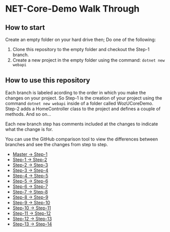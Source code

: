 # NET-Core-Demo Walk Through

## How to start
Create an empty folder on your hard drive then;
Do one of the following:
1. Clone this repository to the empty folder and checkout the Step-1 branch.
2. Create a new project in the empty folder using the command: `dotnet new webapi`


## How to use this repository

Each branch is labeled acording to the order in which you make the changes on your project.  So Step-1 is the creation of your project using the command `dotnet new webapi` inside of a folder called WozUCoreDemo. Step-2 adds a HomeController class to the project and defines a couple of methods. And so on...

Each new branch step has comments included at the changes to indicate what the change is for.

You can use the GitHub comparison tool to view the differences between branches and see the changes from step to step.
* [Master -> Step-1](https://github.com/Xipooo/NET-Core-Demo/compare/master...Step-1)
* [Step-1 -> Step-2](https://github.com/Xipooo/NET-Core-Demo/compare/Step-1...Step-2)
* [Step-2 -> Step-3](https://github.com/Xipooo/NET-Core-Demo/compare/Step-2...Step-3)
* [Step-3 -> Step-4](https://github.com/Xipooo/NET-Core-Demo/compare/Step-3...Step-4)
* [Step-4 -> Step-5](https://github.com/Xipooo/NET-Core-Demo/compare/Step-4...Step-5)
* [Step-5 -> Step-6](https://github.com/Xipooo/NET-Core-Demo/compare/Step-5...Step-6)
* [Step-6 -> Step-7](https://github.com/Xipooo/NET-Core-Demo/compare/Step-6...Step-7)
* [Step-7 -> Step-8](https://github.com/Xipooo/NET-Core-Demo/compare/Step-7...Step-8)
* [Step-8 -> Step-9](https://github.com/Xipooo/NET-Core-Demo/compare/Step-8...Step-9)
* [Step-9 -> Step-10](https://github.com/Xipooo/NET-Core-Demo/compare/Step-9...Step-10)
* [Step-10 -> Step-11](https://github.com/Xipooo/NET-Core-Demo/compare/Step-10...Step-11)
* [Step-11 -> Step-12](https://github.com/Xipooo/NET-Core-Demo/compare/Step-11...Step-12)
* [Step-12 -> Step-13](https://github.com/Xipooo/NET-Core-Demo/compare/Step-12...Step-13)
* [Step-13 -> Step-14](https://github.com/Xipooo/NET-Core-Demo/compare/Step-13...Step-14)